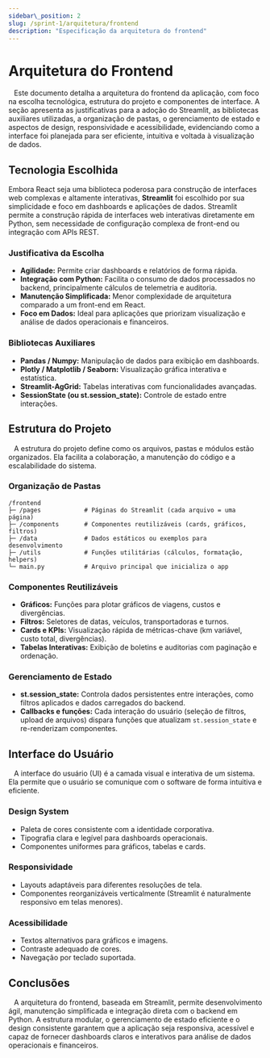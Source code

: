 ```yaml
---
sidebar\_position: 2
slug: /sprint-1/arquitetura/frontend
description: "Especificação da arquitetura do frontend"
---
```


# Arquitetura do Frontend

&ensp; Este documento detalha a arquitetura do frontend da aplicação, com foco na escolha tecnológica, estrutura do projeto e componentes de interface. A seção apresenta as justificativas para a adoção do Streamlit, as bibliotecas auxiliares utilizadas, a organização de pastas, o gerenciamento de estado e aspectos de design, responsividade e acessibilidade, evidenciando como a interface foi planejada para ser eficiente, intuitiva e voltada à visualização de dados.

## Tecnologia Escolhida

Embora React seja uma biblioteca poderosa para construção de interfaces web complexas e altamente interativas, **Streamlit** foi escolhido por sua simplicidade e foco em dashboards e aplicações de dados. Streamlit permite a construção rápida de interfaces web interativas diretamente em Python, sem necessidade de configuração complexa de front-end ou integração com APIs REST.

### Justificativa da Escolha

* **Agilidade:** Permite criar dashboards e relatórios de forma rápida.
* **Integração com Python:** Facilita o consumo de dados processados no backend, principalmente cálculos de telemetria e auditoria.
* **Manutenção Simplificada:** Menor complexidade de arquitetura comparado a um front-end em React.
* **Foco em Dados:** Ideal para aplicações que priorizam visualização e análise de dados operacionais e financeiros.

### Bibliotecas Auxiliares

* **Pandas / Numpy:** Manipulação de dados para exibição em dashboards.
* **Plotly / Matplotlib / Seaborn:** Visualização gráfica interativa e estatística.
* **Streamlit-AgGrid:** Tabelas interativas com funcionalidades avançadas.
* **SessionState (ou st.session\_state):** Controle de estado entre interações.


## Estrutura do Projeto
&ensp; A estrutura do projeto define como os arquivos, pastas e módulos estão organizados. Ela facilita a colaboração, a manutenção do código e a escalabilidade do sistema.

### Organização de Pastas

```
/frontend
├─ /pages            # Páginas do Streamlit (cada arquivo = uma página)
├─ /components       # Componentes reutilizáveis (cards, gráficos, filtros)
├─ /data             # Dados estáticos ou exemplos para desenvolvimento
├─ /utils            # Funções utilitárias (cálculos, formatação, helpers)
└─ main.py           # Arquivo principal que inicializa o app
```

### Componentes Reutilizáveis

* **Gráficos:** Funções para plotar gráficos de viagens, custos e divergências.
* **Filtros:** Seletores de datas, veículos, transportadoras e turnos.
* **Cards e KPIs:** Visualização rápida de métricas-chave (km variável, custo total, divergências).
* **Tabelas Interativas:** Exibição de boletins e auditorias com paginação e ordenação.

### Gerenciamento de Estado

* **st.session\_state:** Controla dados persistentes entre interações, como filtros aplicados e dados carregados do backend.
* **Callbacks e funções:** Cada interação do usuário (seleção de filtros, upload de arquivos) dispara funções que atualizam `st.session_state` e re-renderizam componentes.


## Interface do Usuário
&ensp; A interface do usuário (UI) é a camada visual e interativa de um sistema. Ela permite que o usuário se comunique com o software de forma intuitiva e eficiente.

### Design System

* Paleta de cores consistente com a identidade corporativa.
* Tipografia clara e legível para dashboards operacionais.
* Componentes uniformes para gráficos, tabelas e cards.

### Responsividade

* Layouts adaptáveis para diferentes resoluções de tela.
* Componentes reorganizáveis verticalmente (Streamlit é naturalmente responsivo em telas menores).

### Acessibilidade

* Textos alternativos para gráficos e imagens.
* Contraste adequado de cores.
* Navegação por teclado suportada.

## Conclusões
&ensp; A arquitetura do frontend, baseada em Streamlit, permite desenvolvimento ágil, manutenção simplificada e integração direta com o backend em Python. A estrutura modular, o gerenciamento de estado eficiente e o design consistente garantem que a aplicação seja responsiva, acessível e capaz de fornecer dashboards claros e interativos para análise de dados operacionais e financeiros.